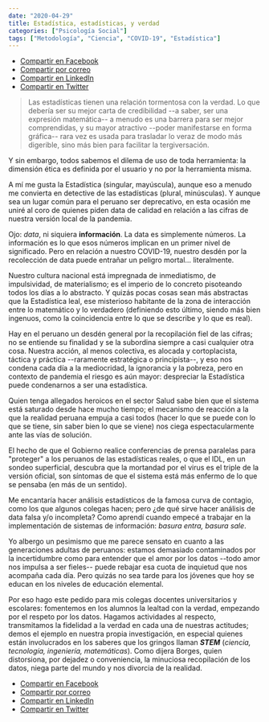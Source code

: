 ```yaml
---
date: "2020-04-29"
title: Estadística, estadísticas, y verdad
categories: ["Psicología Social"]
tags: ["Metodología", "Ciencia", "COVID-19", "Estadística"]
---
```


- [Compartir en Facebook](https://www.facebook.com/sharer/sharer.php?u=https%3A//www.martinvargas.org.pe/post/estad_y_verdad/)
- [Compartir por correo](mailto:?subject=Interesante%20art%C3%ADculo&body=Comparto%20un%20art%C3%ADculo%20interesante%3A%20https%3A//www.martinvargas.org.pe/post/estad_y_verdad/)
- [Compartir en LinkedIn](https://www.linkedin.com/shareArticle?mini=true&url=https%3A//www.martinvargas.org.pe/post/estad_y_verdad/&title=Art%C3%ADculo&summary=&source=)
- [Compartir en Twitter](https://twitter.com/intent/tweet?text=Les%20comparto%20un%20interesante%20art%C3%ADculo...%0Ahttps%3A//www.martinvargas.org.pe/post/estad_y_verdad/)


>Las estadísticas tienen una relación tormentosa con la verdad. Lo que debería ser su mejor carta de credibilidad --a saber, ser una expresión matemática-- a menudo es una barrera para ser mejor comprendidas, y su mayor atractivo --poder manifestarse en forma gráfica-- rara vez es usada para trasladar lo veraz de modo más digerible, sino más bien para facilitar la tergiversación.

Y sin embargo, todos sabemos el dilema de uso de toda herramienta: la dimensión ética es definida por el usuario y no por la herramienta misma.

A mí me gusta la Estadística (singular, mayúscula), aunque eso a menudo me convierta en detective de las estadísticas (plural, minúsculas). Y aunque sea un lugar común para el peruano ser deprecativo, en esta ocasión me uniré al coro de quienes piden data de calidad en relación a las cifras de nuestra versión local de la pandemia.

Ojo: *data*, ni siquiera **información**. La data es simplemente números. La información es lo que esos números implican en un primer nivel de significado. Pero en relación a nuestro COVID-19, nuestro desdén por la recolección de data puede entrañar un peligro mortal… literalmente.

Nuestro cultura nacional está impregnada de inmediatismo, de impulsividad, de materialismo; es el imperio de lo concreto pisoteando todos los días a lo abstracto. Y quizás pocas cosas sean más abstractas que la Estadística leal, ese misterioso habitante de la zona de interacción entre lo matemático y lo verdadero (definiendo esto último, siendo más bien ingenuos, como la coincidencia entre lo que se describe y lo que es real).

Hay en el peruano un desdén general por la recopilación fiel de las cifras; no se entiende su finalidad y se la subordina siempre a casi cualquier otra cosa. Nuestra acción, al menos colectiva, es alocada y cortoplacista, táctica y práctica --raramente estratégica o principista--, y eso nos condena cada día a la mediocridad, la ignorancia y la pobreza, pero en contexto de pandemia el riesgo es aún mayor: despreciar la Estadística puede condenarnos a ser una estadística.

Quien tenga allegados heroicos en el sector Salud sabe bien que el sistema está saturado desde hace mucho tiempo; el mecanismo de reacción a la que la realidad peruana empuja a casi todos (hacer lo que se puede con lo que se tiene, sin saber bien lo que se viene) nos ciega espectacularmente ante las vías de solución.

El hecho de que el Gobierno realice conferencias de prensa paralelas para "proteger" a los peruanos de las estadísticas reales, o que el IDL, en un sondeo superficial, descubra que la mortandad por el virus es el triple de la versión oficial, son síntomas de que el sistema está más enfermo de lo que se pensaba (en más de un sentido).

Me encantaría hacer análisis estadísticos de la famosa curva de contagio, como los que algunos colegas hacen; pero ¿de qué sirve hacer análisis de data falsa y/o incompleta? Como aprendí cuando empecé a trabajar en la implementación de sistemas de información: *basura entra, basura sale*.

Yo albergo un pesimismo que me parece sensato en cuanto a las generaciones adultas de peruanos: estamos demasiado contaminados por la incertidumbre como para entender que el amor por los datos --todo amor nos impulsa  a ser fieles-- puede rebajar esa cuota de inquietud que nos acompaña cada día. Pero quizás no sea tarde para los jóvenes que hoy se educan en los niveles de educación elemental.

Por eso hago este pedido para mis colegas docentes universitarios y escolares: fomentemos en los alumnos la lealtad con la verdad, empezando por el respeto por los datos. Hagamos actividades al respecto, transmitamos la fidelidad a la verdad en cada una de nuestras actitudes; demos el ejemplo en nuestra propia investigación, en especial quienes están involucrados en los saberes que los gringos llaman ***STEM*** (*ciencia, tecnología, ingeniería, matemáticas*). Como dijera Borges, quien distorsiona, por dejadez o conveniencia, la minuciosa recopilación de los datos, niega parte del mundo y nos divorcia de la realidad.

- [Compartir en Facebook](https://www.facebook.com/sharer/sharer.php?u=https%3A//www.martinvargas.org.pe/post/estad_y_verdad/)
- [Compartir por correo](mailto:?subject=Interesante%20art%C3%ADculo&body=Comparto%20un%20art%C3%ADculo%20interesante%3A%20https%3A//www.martinvargas.org.pe/post/estad_y_verdad/)
- [Compartir en LinkedIn](https://www.linkedin.com/shareArticle?mini=true&url=https%3A//www.martinvargas.org.pe/post/estad_y_verdad/&title=Art%C3%ADculo&summary=&source=)
- [Compartir en Twitter](https://twitter.com/intent/tweet?text=Les%20comparto%20un%20interesante%20art%C3%ADculo...%0Ahttps%3A//www.martinvargas.org.pe/post/estad_y_verdad/)